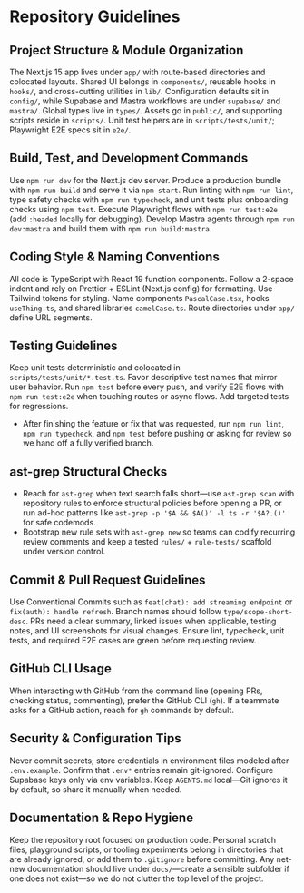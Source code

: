 # Repository Guidelines

## Project Structure & Module Organization
The Next.js 15 app lives under `app/` with route-based directories and colocated layouts. Shared UI belongs in `components/`, reusable hooks in `hooks/`, and cross-cutting utilities in `lib/`. Configuration defaults sit in `config/`, while Supabase and Mastra workflows are under `supabase/` and `mastra/`. Global types live in `types/`. Assets go in `public/`, and supporting scripts reside in `scripts/`. Unit test helpers are in `scripts/tests/unit/`; Playwright E2E specs sit in `e2e/`.

## Build, Test, and Development Commands
Use `npm run dev` for the Next.js dev server. Produce a production bundle with `npm run build` and serve it via `npm start`. Run linting with `npm run lint`, type safety checks with `npm run typecheck`, and unit tests plus onboarding checks using `npm test`. Execute Playwright flows with `npm run test:e2e` (add `:headed` locally for debugging). Develop Mastra agents through `npm run dev:mastra` and build them with `npm run build:mastra`.

## Coding Style & Naming Conventions
All code is TypeScript with React 19 function components. Follow a 2-space indent and rely on Prettier + ESLint (Next.js config) for formatting. Use Tailwind tokens for styling. Name components `PascalCase.tsx`, hooks `useThing.ts`, and shared libraries `camelCase.ts`. Route directories under `app/` define URL segments.

## Testing Guidelines
Keep unit tests deterministic and colocated in `scripts/tests/unit/*.test.ts`. Favor descriptive test names that mirror user behavior. Run `npm test` before every push, and verify E2E flows with `npm run test:e2e` when touching routes or async flows. Add targeted tests for regressions.
- After finishing the feature or fix that was requested, run `npm run lint`, `npm run typecheck`, and `npm test` before pushing or asking for review so we hand off a fully verified branch.

## ast-grep Structural Checks
- Reach for `ast-grep` when text search falls short—use `ast-grep scan` with repository rules to enforce structural policies before opening a PR, or run ad-hoc patterns like `ast-grep -p '$A && $A()' -l ts -r '$A?.()'` for safe codemods.
- Bootstrap new rule sets with `ast-grep new` so teams can codify recurring review comments and keep a tested `rules/` + `rule-tests/` scaffold under version control.

## Commit & Pull Request Guidelines
Use Conventional Commits such as `feat(chat): add streaming endpoint` or `fix(auth): handle refresh`. Branch names should follow `type/scope-short-desc`. PRs need a clear summary, linked issues when applicable, testing notes, and UI screenshots for visual changes. Ensure lint, typecheck, unit tests, and required E2E cases are green before requesting review.

## GitHub CLI Usage
When interacting with GitHub from the command line (opening PRs, checking status, commenting), prefer the GitHub CLI (`gh`). If a teammate asks for a GitHub action, reach for `gh` commands by default.

## Security & Configuration Tips
Never commit secrets; store credentials in environment files modeled after `.env.example`. Confirm that `.env*` entries remain git-ignored. Configure Supabase keys only via env variables. Keep `AGENTS.md` local—Git ignores it by default, so share it manually when needed.

## Documentation & Repo Hygiene
Keep the repository root focused on production code. Personal scratch files, playground scripts, or tooling experiments belong in directories that are already ignored, or add them to `.gitignore` before committing. Any net-new documentation should live under `docs/`—create a sensible subfolder if one does not exist—so we do not clutter the top level of the project.
